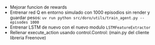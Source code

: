 - Mejorar funcion de rewards
- Entrenar red Q en entorno simulado con 1000 episodios sin render y guardar pesos:
   `uv run python src/doro/utils/train_agent.py --episodes 1000`
- Entrenar LSTM de nuevo con el nuevo modulo `LSTMFeatureExtractor`
- Rellenar execute_action usando control.Control: (main.py del cliente libreria Freenove)
  